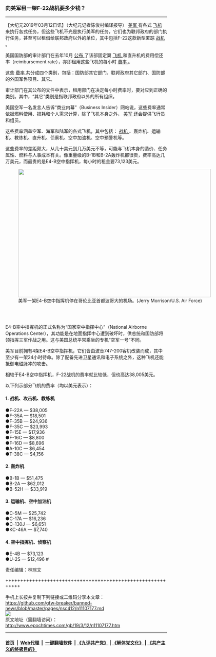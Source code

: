 ### 向美军租一架F-22战机要多少钱？
------------------------

<p>
 【大纪元2019年03月12日讯】（大纪元记者陈俊村编译报导）
 <a href="http://www.epochtimes.com/gb/tag/%E7%BE%8E%E5%86%9B.html">
  美军
 </a>
 有各式
 <a href="http://www.epochtimes.com/gb/tag/%E9%A3%9E%E6%9C%BA.html">
  飞机
 </a>
 来执行各式任务，但这些飞机不光是执行美军的任务，它们也为联邦政府的部门执行任务，甚至可以租借给联邦政府以外的单位，其中包括F-22这款新型匿踪
 <a href="http://www.epochtimes.com/gb/tag/%E6%88%98%E6%9C%BA.html">
  战机
 </a>
 。
</p>
<p>
 美国国防部的审计部门在去年10月
 <a href="https://comptroller.defense.gov/Portals/45/documents/rates/fy2019/2019_b_c.pdf" rel="noopener noreferrer" target="_blank">
  公布
 </a>
 了该部固定翼
 <a href="http://www.epochtimes.com/gb/tag/%E9%A3%9E%E6%9C%BA.html">
  飞机
 </a>
 和直升机的费用偿还率（reimbursement rate），亦即租用这些飞机的每小时
 <a href="http://www.epochtimes.com/gb/tag/%E8%B4%B9%E7%8E%87.html">
  费率
 </a>
 。
</p>
<p>
 这些
 <a href="http://www.epochtimes.com/gb/tag/%E8%B4%B9%E7%8E%87.html">
  费率
 </a>
 共分成四个类别，包括：国防部其它部门、联邦政府其它部门、国防部的外国军售项目、其它。
</p>
<p>
 审计部门在其公布的文件中表示，租用部门在决定每小时费率时，要对应到正确的类别。其中，“其它”类别是指联邦政府以外的所有组织。
</p>
<p>
 美国空军一名发言人告诉“商业内幕”（Business Insider）网站说，这些费率通常依据燃料使用、损耗和个人需求计算，除了飞机本身之外，
 <a href="http://www.epochtimes.com/gb/tag/%E7%BE%8E%E5%86%9B.html">
  美军
 </a>
 还会提供飞行员和组员。
</p>
<p>
 这些费率涵盖空军、海军和陆军的各式飞机，其中包括：
 <a href="http://www.epochtimes.com/gb/tag/%E6%88%98%E6%9C%BA.html">
  战机
 </a>
 、轰炸机、运输机、教练机、直升机、侦察机、空中加油机、空中预警机等。
</p>
<p>
 这些费率的差距颇大，从几十美元到几万美元不等，可能与飞机本身的造价、任务属性、燃料与人事成本有关。像重量级的B-1B和B-2A轰炸机都很贵，费率高达几万美元，而最贵的是E4-B空中指挥机，每小时的租金要73,123美元。
</p>
<figure class="wp-caption aligncenter" id="attachment_11107187" style="width: 600px">
 <a href="http://i.epochtimes.com/assets/uploads/2019/03/071003-F-6655M-989.jpg">
  <img alt="" class="wp-image-11107187 size-large" height="399" src="http://i.epochtimes.com/assets/uploads/2019/03/071003-F-6655M-989-600x399.jpg" width="600"/>
 </a>
 <br/><figcaption class="wp-caption-text">
  美军一架E4-B空中指挥机停在哥伦比亚首都波哥大的机场。(Jerry Morrison/U.S. Air Force)
 </figcaption><br/>
</figure><br/>
<p>
 E4-B空中指挥机的正式名称为“国家空中指挥中心”（National Airborne Operations Center），其功能是在地面指挥中心遭到破坏时，供总统和国防部将领指挥三军作战之用。这与美国总统平常乘坐的专机“空军一号”不同。
</p>
<p>
 美军目前拥有4架E4-B空中指挥机，它们皆由波音747-200客机改装而成，其中至少有一架24小时待命。除了配备先进卫星通讯和电子系统之外，这种飞机还能抵御电磁脉冲的攻击。
</p>
<p>
 相较于E4-B空中指挥机，F-22战机的费率就比较低，但也高达38,005美元。
</p>
<p>
 以下列示部分飞机的费率（均以美元表示）：
</p>
<h4>
 1. 战机、攻击机、教练机
</h4>
<p>
 ●F-22A — $38,005
 <br/>
 ●F-35A — $18,501
 <br/>
 ●F-35B — $24,936
 <br/>
 ●F-35C — $23,993
 <br/>
 ●F-15E — $17,936
 <br/>
 ●F-16C — $8,800
 <br/>
 ●F-16D — $8,696
 <br/>
 ●A-10C — $6,454
 <br/>
 ●T-38C — $4,156
</p>
<h4>
 2. 轰炸机
</h4>
<p>
 ●B-1B — $51,475
 <br/>
 ●B-2A — $62,012
 <br/>
 ●B-52H — $33,919
</p>
<h4>
 3. 运输机、空中加油机
</h4>
<p>
 ●C-5M — $25,742
 <br/>
 ●C-17A — $16,236
 <br/>
 ●C-130J — $6,651
 <br/>
 ●KC-46A — $7,740
</p>
<h4>
 4. 空中指挥机、侦察机
</h4>
<p>
 ●E-4B — $73,123
 <br/>
 ●U-2S — $12,496 #
</p>
<p>
 责任编辑：林琮文
</p>

+++++++++++++++++++++++++++++++++++++++++++++++++++++++++++<br/><br/>
手机上长按并复制下列链接或二维码分享本文章：<br/>
https://github.com/gfw-breaker/banned-news/blob/master/pages/nsc412/n11107177.md <br/>
<a href='https://github.com/gfw-breaker/banned-news/blob/master/pages/nsc412/n11107177.md'><img src='https://github.com/gfw-breaker/banned-news/blob/master/pages/nsc412/n11107177.md.png'/></a> <br/>
原文地址（需翻墙访问）：http://www.epochtimes.com/gb/19/3/12/n11107177.htm


------------------------
#### [首页](https://github.com/gfw-breaker/banned-news/blob/master/README.md) &nbsp;|&nbsp; [Web代理](https://github.com/labour-camp/helloworld) &nbsp;|&nbsp; [一键翻墙软件](https://github.com/gfw-breaker/nogfw/blob/master/README.md) &nbsp;| [《九评共产党》](https://github.com/gfw-breaker/9ping.md/blob/master/README.md#九评之一评共产党是什么) | [《解体党文化》](https://github.com/gfw-breaker/jtdwh.md/blob/master/README.md) | [《共产主义的终极目的》](https://github.com/gfw-breaker/gczydzjmd.md/blob/master/README.md)

